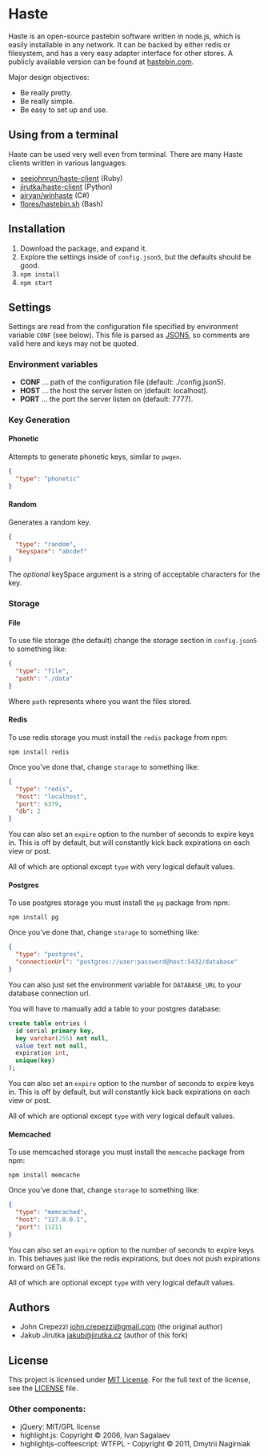 # Haste

Haste is an open-source pastebin software written in node.js, which is easily
installable in any network. It can be backed by either redis or filesystem,
and has a very easy adapter interface for other stores. A publicly available
version can be found at [hastebin.com](http://hastebin.com).

Major design objectives:

* Be really pretty.
* Be really simple.
* Be easy to set up and use.


## Using from a terminal

Haste can be used very well even from terminal. There are many Haste clients
written in various languages:

*  [seejohnrun/haste-client](https://github.com/seejohnrun/haste-client) (Ruby)
*  [jirutka/haste-client](https://github.com/jirutka/haste-client) (Python)
*  [ajryan/winhaste](https://github.com/ajryan/WinHaste) (C#)
*  [flores/hastebin.sh](https://gist.github.com/flores/3670953) (Bash)


## Installation

1. Download the package, and expand it.
2. Explore the settings inside of `config.json5`, but the defaults should be good.
3. `npm install`
4. `npm start`


## Settings

Settings are read from the configuration file specified by environment variable `CONF` (see below).
This file is parsed as [JSON5](https://github.com/aseemk/json5), so comments are valid here and keys may not be quoted.

### Environment variables

* **CONF** ... path of the configuration file (default: ./config.json5).
* **HOST** ... the host the server listen on (default: localhost).
* **PORT** ... the port the server listen on (default: 7777).

### Key Generation

#### Phonetic

Attempts to generate phonetic keys, similar to `pwgen`.

```json
{
  "type": "phonetic"
}
```

#### Random

Generates a random key.

```json
{
  "type": "random",
  "keyspace": "abcdef"
}
```

The _optional_ keySpace argument is a string of acceptable characters
for the key.

### Storage

#### File

To use file storage (the default) change the storage section in `config.json5` to
something like:

```json
{
  "type": "file",
  "path": "./data"
}
```

Where `path` represents where you want the files stored.

#### Redis

To use redis storage you must install the `redis` package from npm:

    npm install redis

Once you’ve done that, change `storage` to something like:

```json
{
  "type": "redis",
  "host": "localhost",
  "port": 6379,
  "db": 2
}
```

You can also set an `expire` option to the number of seconds to expire keys in.
This is off by default, but will constantly kick back expirations on each view
or post.

All of which are optional except `type` with very logical default values.

#### Postgres

To use postgres storage you must install the `pg` package from npm:

    npm install pg

Once you’ve done that, change `storage` to something like:

```json
{
  "type": "postgres",
  "connectionUrl": "postgres://user:password@host:5432/database"
}
```

You can also just set the environment variable for `DATABASE_URL` to your database connection url.

You will have to manually add a table to your postgres database:

```sql
create table entries (
  id serial primary key,
  key varchar(255) not null,
  value text not null,
  expiration int,
  unique(key)
);
```

You can also set an `expire` option to the number of seconds to expire keys in.
This is off by default, but will constantly kick back expirations on each view
or post.

All of which are optional except `type` with very logical default values.

#### Memcached

To use memcached storage you must install the `memcache` package from npm:

    npm install memcache

Once you’ve done that, change `storage` to something like:

``` json
{
  "type": "memcached",
  "host": "127.0.0.1",
  "port": 11211
}
```

You can also set an `expire` option to the number of seconds to expire keys in.
This behaves just like the redis expirations, but does not push expirations
forward on GETs.

All of which are optional except `type` with very logical default values.


## Authors

* John Crepezzi <john.crepezzi@gmail.com> (the original author)
* Jakub Jirutka <jakub@jirutka.cz> (author of this fork)


## License

This project is licensed under [MIT License](http://opensource.org/licenses/MIT/).
For the full text of the license, see the [LICENSE](LICENSE) file.

### Other components:

* jQuery: MIT/GPL license
* highlight.js: Copyright © 2006, Ivan Sagalaev
* highlightjs-coffeescript: WTFPL - Copyright © 2011, Dmytrii Nagirniak
